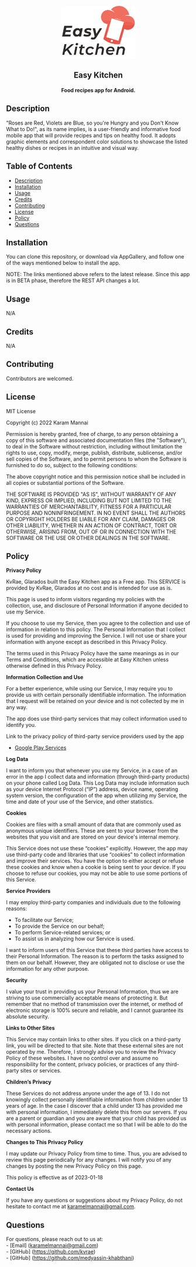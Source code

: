 
<p align="center"><img src="app/src/main/res/drawable/asset_3.png" width="200"></p> 
<h2 align="center"><b>Easy Kitchen</b></h2>
<h4 align="center">Food recipes app for Android.</h4>


  ## Description

"Roses are Red, Violets are Blue, so you're Hungry and you Don't Know What to Do!",
as its name implies, is a user-friendly and informative food mobile app that will provide recipes and tips on healthy food. It adopts graphic elements and correspondent color solutions to showcase the listed healthy dishes or recipes in an intuitive and visual way.

  ## Table of Contents
  - [Description](#description)
  - [Installation](#installation)
  - [Usage](#usage)
  - [Credits](#credits)
  - [Contributing](#contributing)
  - [License](#license)
  - [Policy](#Policy)
  - [Questions](#questions)

  ## Installation
   You can clone this repository, or download via AppGallery, and follow one of the ways mentioned below to install the app.

  NOTE: The links mentioned above refers to the latest release. Since this app is in BETA phase, therefore the REST API changes a lot.

  ## Usage
  N/A

  ## Credits
  N/A

  ## Contributing
  Contributors are welcomed.

  ## License
 
 MIT License

Copyright (c) 2022 Karam Mannai

Permission is hereby granted, free of charge, to any person obtaining a copy
of this software and associated documentation files (the "Software"), to deal
in the Software without restriction, including without limitation the rights
to use, copy, modify, merge, publish, distribute, sublicense, and/or sell
copies of the Software, and to permit persons to whom the Software is
furnished to do so, subject to the following conditions:

The above copyright notice and this permission notice shall be included in all
copies or substantial portions of the Software.

THE SOFTWARE IS PROVIDED "AS IS", WITHOUT WARRANTY OF ANY KIND, EXPRESS OR
IMPLIED, INCLUDING BUT NOT LIMITED TO THE WARRANTIES OF MERCHANTABILITY,
FITNESS FOR A PARTICULAR PURPOSE AND NONINFRINGEMENT. IN NO EVENT SHALL THE
AUTHORS OR COPYRIGHT HOLDERS BE LIABLE FOR ANY CLAIM, DAMAGES OR OTHER
LIABILITY, WHETHER IN AN ACTION OF CONTRACT, TORT OR OTHERWISE, ARISING FROM,
OUT OF OR IN CONNECTION WITH THE SOFTWARE OR THE USE OR OTHER DEALINGS IN THE
SOFTWARE.

  ## Policy
  
  **Privacy Policy**

KvRae, Glarados built the Easy Kitchen app as a Free app. This SERVICE is provided by KvRae, Glarados at no cost and is intended for use as is.

This page is used to inform visitors regarding my policies with the collection, use, and disclosure of Personal Information if anyone decided to use my Service.

If you choose to use my Service, then you agree to the collection and use of information in relation to this policy. The Personal Information that I collect is used for providing and improving the Service. I will not use or share your information with anyone except as described in this Privacy Policy.

The terms used in this Privacy Policy have the same meanings as in our Terms and Conditions, which are accessible at Easy Kitchen unless otherwise defined in this Privacy Policy.

**Information Collection and Use**

For a better experience, while using our Service, I may require you to provide us with certain personally identifiable information. The information that I request will be retained on your device and is not collected by me in any way.

The app does use third-party services that may collect information used to identify you.

Link to the privacy policy of third-party service providers used by the app

*   [Google Play Services](https://www.google.com/policies/privacy/)

**Log Data**

I want to inform you that whenever you use my Service, in a case of an error in the app I collect data and information (through third-party products) on your phone called Log Data. This Log Data may include information such as your device Internet Protocol (“IP”) address, device name, operating system version, the configuration of the app when utilizing my Service, the time and date of your use of the Service, and other statistics.

**Cookies**

Cookies are files with a small amount of data that are commonly used as anonymous unique identifiers. These are sent to your browser from the websites that you visit and are stored on your device's internal memory.

This Service does not use these “cookies” explicitly. However, the app may use third-party code and libraries that use “cookies” to collect information and improve their services. You have the option to either accept or refuse these cookies and know when a cookie is being sent to your device. If you choose to refuse our cookies, you may not be able to use some portions of this Service.

**Service Providers**

I may employ third-party companies and individuals due to the following reasons:

*   To facilitate our Service;
*   To provide the Service on our behalf;
*   To perform Service-related services; or
*   To assist us in analyzing how our Service is used.

I want to inform users of this Service that these third parties have access to their Personal Information. The reason is to perform the tasks assigned to them on our behalf. However, they are obligated not to disclose or use the information for any other purpose.

**Security**

I value your trust in providing us your Personal Information, thus we are striving to use commercially acceptable means of protecting it. But remember that no method of transmission over the internet, or method of electronic storage is 100% secure and reliable, and I cannot guarantee its absolute security.

**Links to Other Sites**

This Service may contain links to other sites. If you click on a third-party link, you will be directed to that site. Note that these external sites are not operated by me. Therefore, I strongly advise you to review the Privacy Policy of these websites. I have no control over and assume no responsibility for the content, privacy policies, or practices of any third-party sites or services.

**Children’s Privacy**

These Services do not address anyone under the age of 13. I do not knowingly collect personally identifiable information from children under 13 years of age. In the case I discover that a child under 13 has provided me with personal information, I immediately delete this from our servers. If you are a parent or guardian and you are aware that your child has provided us with personal information, please contact me so that I will be able to do the necessary actions.

**Changes to This Privacy Policy**

I may update our Privacy Policy from time to time. Thus, you are advised to review this page periodically for any changes. I will notify you of any changes by posting the new Privacy Policy on this page.

This policy is effective as of 2023-01-18

**Contact Us**

If you have any questions or suggestions about my Privacy Policy, do not hesitate to contact me at karamelmannai@gmail.com.

  ## Questions

  For questions, please reach out to us at: <br>
    - [Email] (karamelmannai@gmail.com) <br>
    - [GitHub] (https://github.com/kvrae) <br>
    - [GitHub] (https://github.com/medyassin-khabthani)
